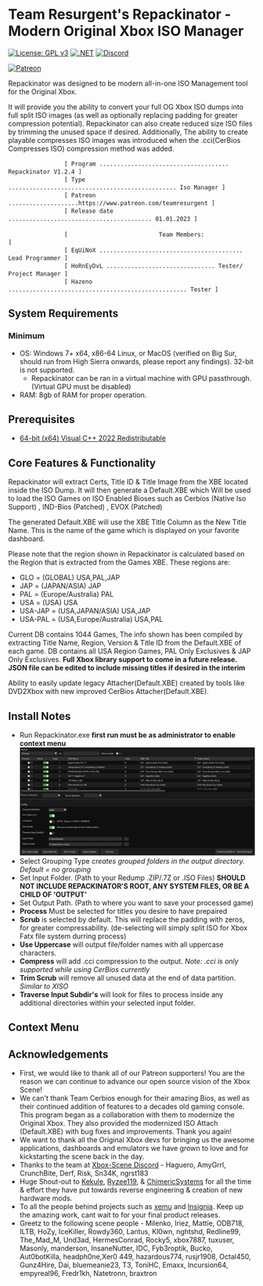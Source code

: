 # Team Resurgent's Repackinator - Modern Original Xbox ISO Manager
[![License: GPL v3](https://img.shields.io/badge/License-GPLv3-blue.svg)](https://github.com/Team-Resurgent/Repackinator/blob/main/LICENSE.md)
[![.NET](https://github.com/Team-Resurgent/Repackinator/actions/workflows/dotnet.yml/badge.svg)](https://github.com/Team-Resurgent/Repackinator/actions/workflows/dotnet.yml)
[![Discord](https://img.shields.io/badge/chat-on%20discord-7289da.svg?logo=discord)](https://discord.gg/VcdSfajQGK)

[![Patreon](https://img.shields.io/badge/Patreon-F96854?style=for-the-badge&logo=patreon&logoColor=white)](https://www.patreon.com/teamresurgent)

Repackinator was designed to be modern all-in-one ISO Management tool for the Original Xbox. 

It will provide you the ability to convert your full OG Xbox ISO dumps into full split ISO images (as well as optionally replacing padding for greater compression potential). Repackinator can also create reduced size ISO files by trimming the unused space if desired. Additionally, The ability to create playable compresses ISO images was introduced when the .cci(CerBios Compresses ISO) compression method was added.

                    [ Program ..................................... Repackinator V1.2.4 ]
                    [ Type ................................................ Iso Manager ]
                    [ Patreon ....................https://www.patreon.com/teamresurgent ]
                    [ Release date ......................................... 01.01.2023 ]
            
                    [                          Team Members:                            ]
                    [ EqUiNoX ......................................... Lead Programmer ]
                    [ HoRnEyDvL ............................... Tester/ Project Manager ]
                    [ Hazeno ................................................... Tester ]

## System Requirements
### Minimum
* OS: Windows 7+ x64, x86-64 Linux, or MacOS (verified on Big Sur, should run from High Sierra onwards, please report any findings). 32-bit is not supported.
    * Repackinator can be ran in a virtual machine with GPU passthrough. (Virtual GPU must be disabled)
* RAM: 8gb of RAM for proper operation.

## Prerequisites
  * [64-bit (x64) Visual C++ 2022 Redistributable](https://aka.ms/vs/17/release/vc_redist.x86.exe)

## Core Features & Functionality
Repackinator will extract Certs, Title ID & Title Image from the XBE located inside the ISO Dump. It will then generate a Default.XBE which Will be used to load the ISO Games on ISO Enabled Bioses such as Cerbios (Native Iso Support) , IND-Bios (Patched) , EVOX (Patched)

The generated Default.XBE will use the XBE Title Column as the New Title Name. This is the name of the game which is displayed on your favorite dashboard.

Please note that the region shown in Repackinator is calculated based on the Region that is extracted from the Games XBE. These regions are:
  * GLO = (GLOBAL) USA,PAL,JAP
  * JAP = (JAPAN/ASIA) JAP
  * PAL = (Europe/Australia) PAL
  * USA = (USA) USA
  * USA-JAP = (USA,JAPAN/ASIA) USA,JAP
  * USA-PAL = (USA,Europe/Australia) USA,PAL

Current DB contains 1044 Games, The info shown has been compiled by extracting Title Name, Region, Version & Title ID from the Default.XBE of each game. DB contains all USA Region Games, PAL Only Exclusives & JAP Only Exclusives. **Full Xbox library support to come in a future release. JSON file can be edited to include missing titles if desired in the interim** 

Ability to easily update legacy Attacher(Default.XBE) created by tools like DVD2Xbox with new improved CerBios Attacher(Default.XBE).

## Install Notes
* Run Repackinator.exe **first run must be as administrator to enable context menu**
![GUI](https://github.com/zatchbot/Repackinator/blob/main/readmeStuff/gui.png?raw=true)
* Select Grouping Type *creates grouped folders in the output directory. Default = no grouping*
* Set Input Folder. (Path to your Redump .ZIP/.7Z or .ISO Files) **SHOULD NOT INCLUDE REPACKINATOR'S ROOT, ANY SYSTEM FILES, OR BE A CHILD OF 'OUTPUT'**
* Set Output Path. (Path to where you want to save your processed game)
* **Process** Must be selected for titles you desire to have prepaired
* **Scrub** is selected by default. This will replace the padding with zeros, for greater compressability. (de-selecting will simply split ISO for Xbox Fatx file system durring process)
* **Use Uppercase** will output file/folder names with all uppercase characters.
* **Compress** will add .cci compression to the output. *Note: .cci is only supported while using CerBios currently* 
* **Trim Scrub** will remove all unused data at the end of data partition. *Similar to XISO*  
* **Traverse Input Subdir's** will look for files to process inside any additional directories within your selected input folder.

## Context Menu



## Acknowledgements
* First, we would like to thank all of our Patreon supporters! You are the reason we can continue to advance our open source vision of the Xbox Scene!
* We can't thank Team Cerbios enough for their amazing Bios, as well as their continued addition of features to a decades old gaming console. This program began as a collaboration with them to modernize the Original Xbox. They also provided the modernized ISO Attach (Default.XBE) with bug fixes and improvements. Thank you again!
* We want to thank all the Original Xbox devs for bringing us the awesome applications, dashboards and emulators we have grown to love and for kickstarting the scene back in the day.
* Thanks to the team at [Xbox-Scene Discord](https://discord.gg/VcdSfajQGK) - Haguero, AmyGrrl, CrunchBite, Derf, Risk, Sn34K, ngrst183
* Huge Shout-out to [Kekule](https://github.com/Kekule-OXC), [Ryzee119](https://github.com/Ryzee119), & [ChimericSystems](https://chimericsystems.com/) for all the time & effort they have put towards reverse engineering & creation of new hardware mods.
* To all the people behind projects such as [xemu](https://github.com/mborgerson/xemu) and [Insignia](https://insignia.live/). Keep up the amazing work, cant wait to for your final product releases.
* Greetz to the following scene people - Milenko, Iriez, Mattie, ODB718, ILTB, HoZy, IceKiller, Rowdy360, Lantus, Kl0wn, nghtshd, Redline99, The_Mad_M, Und3ad, HermesConrad, Rocky5, xbox7887, tuxuser, Masonly, manderson, InsaneNutter, IDC, Fyb3roptik, Bucko, Aut0botKilla, headph0ne,Xer0 449, hazardous774, rusjr1908, Octal450, Gunz4Hire, Dai, bluemeanie23, T3, ToniHC, Emaxx, Incursion64, empyreal96, Fredr1kh, Natetronn, braxtron
<!--* I'm sure there is someone else that belongs here too ;)--> 

